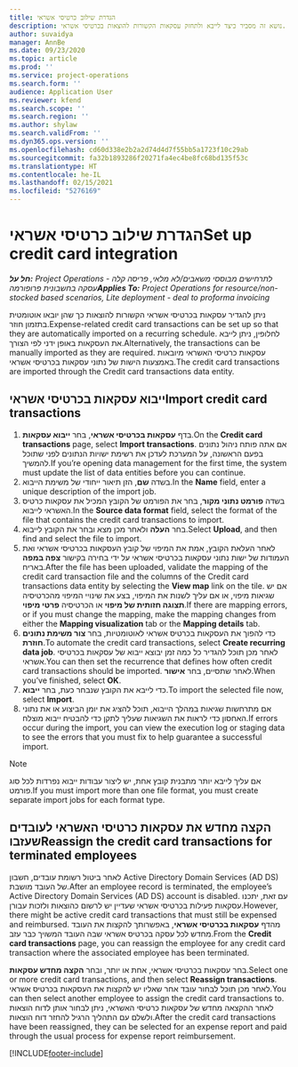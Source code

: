 ```yaml
---
title: הגדרת שילוב כרטיסי אשראי
description: נושא זה מסביר כיצד לייבא ולתחזק עסקאות הקשורות להוצאות בכרטיסי אשראי.
author: suvaidya
manager: AnnBe
ms.date: 09/23/2020
ms.topic: article
ms.prod: ''
ms.service: project-operations
ms.search.form: ''
audience: Application User
ms.reviewer: kfend
ms.search.scope: ''
ms.search.region: ''
ms.author: shylaw
ms.search.validFrom: ''
ms.dyn365.ops.version: ''
ms.openlocfilehash: cd60d338e2b2a2d74d4d7f55bb5a1723f10c29ab
ms.sourcegitcommit: fa32b1893286f20271fa4ec4be8fc68bd135f53c
ms.translationtype: HT
ms.contentlocale: he-IL
ms.lasthandoff: 02/15/2021
ms.locfileid: "5276169"
---
```

# <a name="set-up-credit-card-integration"></a><span data-ttu-id="d9c54-103">הגדרת שילוב כרטיסי אשראי</span><span class="sxs-lookup"><span data-stu-id="d9c54-103">Set up credit card integration</span></span>

<span data-ttu-id="d9c54-104">_**חל על:** Project Operations לתרחישים מבוססי משאבים/לא מלאי, פריסה קלה - עסקה בחשבונית פרופורמה_</span><span class="sxs-lookup"><span data-stu-id="d9c54-104">_**Applies To:** Project Operations for resource/non-stocked based scenarios, Lite deployment - deal to proforma invoicing_</span></span>

<span data-ttu-id="d9c54-105">ניתן להגדיר עסקאות בכרטיסי אשראי הקשורות להוצאות כך שהן יובאו אוטומטית בתזמון חוזר.</span><span class="sxs-lookup"><span data-stu-id="d9c54-105">Expense-related credit card transactions can be set up so that they are automatically imported on a recurring schedule.</span></span> <span data-ttu-id="d9c54-106">לחלופין, ניתן לייבא את העסקאות באופן ידני לפי הצורך.</span><span class="sxs-lookup"><span data-stu-id="d9c54-106">Alternatively, the transactions can be manually imported as they are required.</span></span> <span data-ttu-id="d9c54-107">עסקאות כרטיסי האשראי מיובאות באמצעות הישות של נתוני עסקאות בכרטיסי אשראי.</span><span class="sxs-lookup"><span data-stu-id="d9c54-107">The credit card transactions are imported through the Credit card transactions data entity.</span></span>

## <a name="import-credit-card-transactions"></a><span data-ttu-id="d9c54-108">ייבוא עסקאות בכרטיסי אשראי</span><span class="sxs-lookup"><span data-stu-id="d9c54-108">Import credit card transactions</span></span>

1. <span data-ttu-id="d9c54-109">בדף **עסקאות בכרטיסי אשראי**, בחר **ייבוא עסקאות**.</span><span class="sxs-lookup"><span data-stu-id="d9c54-109">On the **Credit card transactions** page, select **Import transactions**.</span></span> <span data-ttu-id="d9c54-110">אם אתה פותח ניהול נתונים בפעם הראשונה, על המערכת לעדכן את רשימת ישויות הנתונים לפני שתוכל להמשיך.</span><span class="sxs-lookup"><span data-stu-id="d9c54-110">If you’re opening data management for the first time, the system must update the list of data entities before you can continue.</span></span>
2. <span data-ttu-id="d9c54-111">בשדה **שם**, הזן תיאור ייחודי של משימת הייבוא.</span><span class="sxs-lookup"><span data-stu-id="d9c54-111">In the **Name** field, enter a unique description of the import job.</span></span>
3. <span data-ttu-id="d9c54-112">בשדה **פורמט נתוני מקור**, בחר את הפורמט של הקובץ המכיל את עסקאות כרטיס האשראי לייבוא.</span><span class="sxs-lookup"><span data-stu-id="d9c54-112">In the **Source data format** field, select the format of the file that contains the credit card transactions to import.</span></span>
4. <span data-ttu-id="d9c54-113">בחר **העלה** ולאחר מכן מצא ובחר את הקובץ לייבוא.</span><span class="sxs-lookup"><span data-stu-id="d9c54-113">Select **Upload**, and then find and select the file to import.</span></span>
5. <span data-ttu-id="d9c54-114">לאחר העלאת הקובץ, אמת את המיפוי של קובץ העסקאות בכרטיסי אשראי ואת העמודות של ישות נתוני עסקאות בכרטיסי אשראי על ידי בחירה בקישור **צפה במפה** באריח.</span><span class="sxs-lookup"><span data-stu-id="d9c54-114">After the file has been uploaded, validate the mapping of the credit card transaction file and the columns of the Credit card transactions data entity by selecting the **View map** link on the tile.</span></span> <span data-ttu-id="d9c54-115">אם יש שגיאות מיפוי, או אם עליך לשנות את המיפוי, בצע את שינויי המיפוי מהכרטיסיה **תצוגה חזותית של מיפוי** או הכרטיסיה **פרטי מיפוי**.</span><span class="sxs-lookup"><span data-stu-id="d9c54-115">If there are mapping errors, or if you must change the mapping, make the mapping changes from either the **Mapping visualization** tab or the **Mapping details** tab.</span></span>
6. <span data-ttu-id="d9c54-116">כדי להפוך את העסקאות בכרטיס אשראי לאוטומטיות, בחר **צור משימת נתונים חוזרת**.</span><span class="sxs-lookup"><span data-stu-id="d9c54-116">To automate the credit card transactions, select **Create recurring data job**.</span></span> <span data-ttu-id="d9c54-117">לאחר מכן תוכל להגדיר כל כמה זמן יבוצא ייבוא של עסקאות בכרטיסי אשראי.</span><span class="sxs-lookup"><span data-stu-id="d9c54-117">You can then set the recurrence that defines how often credit card transactions should be imported.</span></span> <span data-ttu-id="d9c54-118">לאחר שתסיים, בחר **אישור**.</span><span class="sxs-lookup"><span data-stu-id="d9c54-118">When you’ve finished, select **OK**.</span></span>
7. <span data-ttu-id="d9c54-119">כדי לייבא את הקובץ שנבחר כעת, בחר **ייבוא**.</span><span class="sxs-lookup"><span data-stu-id="d9c54-119">To import the selected file now, select **Import**.</span></span>
8. <span data-ttu-id="d9c54-120">אם מתרחשות שגיאות במהלך הייבוא, תוכל להציג את יומן הביצוע או את נתוני האחסון כדי לראות את השגיאות שעליך לתקן כדי להבטיח ייבוא מוצלח.</span><span class="sxs-lookup"><span data-stu-id="d9c54-120">If errors occur during the import, you can view the execution log or staging data to see the errors that you must fix to help guarantee a successful import.</span></span>

> [!NOTE]
> <span data-ttu-id="d9c54-121">אם עליך לייבא יותר מתבנית קובץ אחת, יש ליצור עבודות ייבוא נפרדות לכל סוג פורמט.</span><span class="sxs-lookup"><span data-stu-id="d9c54-121">If you must import more than one file format, you must create separate import jobs for each format type.</span></span>

## <a name="reassign-the-credit-card-transactions-for-terminated-employees"></a><span data-ttu-id="d9c54-122">הקצה מחדש את עסקאות כרטיסי האשראי לעובדים שעזבו</span><span class="sxs-lookup"><span data-stu-id="d9c54-122">Reassign the credit card transactions for terminated employees</span></span>

<span data-ttu-id="d9c54-123">לאחר ביטול רשומת עובדים, חשבון Active Directory Domain Services‏ (AD DS) של העובד מושבת.</span><span class="sxs-lookup"><span data-stu-id="d9c54-123">After an employee record is terminated, the employee’s Active Directory Domain Services (AD DS) account is disabled.</span></span> <span data-ttu-id="d9c54-124">עם זאת, יתכנו עסקאות פעילות בכרטיסי אשראי שעדיין יש לרשום כהוצאות ולזכות עבורן.</span><span class="sxs-lookup"><span data-stu-id="d9c54-124">However, there might be active credit card transactions that must still be expensed and reimbursed.</span></span> <span data-ttu-id="d9c54-125">מהדף **עסקאות בכרטיסי אשראי**, באפשרותך להקצות את העובד מחדש לכל עסקה בכרטיס אשראי שבה העובד המשויך כבר עזב.</span><span class="sxs-lookup"><span data-stu-id="d9c54-125">From the **Credit card transactions** page, you can reassign the employee for any credit card transaction where the associated employee has been terminated.</span></span>

<span data-ttu-id="d9c54-126">בחר עסקאות בכרטיסי אשראי, אחת או יותר, ובחר **הקצה מחדש עסקאות**.</span><span class="sxs-lookup"><span data-stu-id="d9c54-126">Select one or more credit card transactions, and then select **Reassign transactions**.</span></span> <span data-ttu-id="d9c54-127">לאחר מכן תוכל לבחור עובד אחר שאליו יש להקצות את העסקאות בכרטיס אשראי.</span><span class="sxs-lookup"><span data-stu-id="d9c54-127">You can then select another employee to assign the credit card transactions to.</span></span> <span data-ttu-id="d9c54-128">לאחר ההקצאה מחדש של עסקאות כרטיסי האשראי, ניתן לבחור אותן לדוח הוצאות ולשלם עם התהליך הרגיל להחזר דוח הוצאות.</span><span class="sxs-lookup"><span data-stu-id="d9c54-128">After the credit card transactions have been reassigned, they can be selected for an expense report and paid through the usual process for expense report reimbursement.</span></span>


[!INCLUDE[footer-include](../includes/footer-banner.md)]
